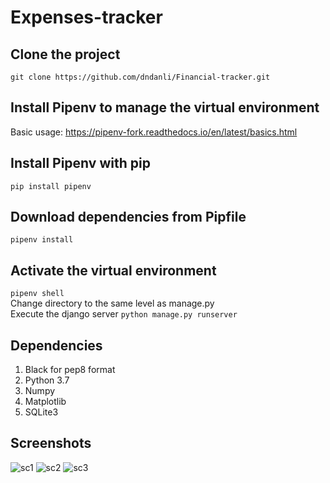 # Expenses-tracker
## Clone the project
`git clone https://github.com/dndanli/Financial-tracker.git`

<!-- ## Dependencies -->

## Install Pipenv to manage the virtual environment  
Basic usage: https://pipenv-fork.readthedocs.io/en/latest/basics.html

## Install Pipenv with pip
`pip install pipenv`
## Download dependencies from Pipfile
`pipenv install`
## Activate the virtual environment
`pipenv shell`  
Change directory to the same level as manage.py    
Execute the django server `python manage.py runserver`  

## Dependencies
1. Black for pep8 format  
2. Python 3.7  
3. Numpy  
4. Matplotlib  
5. SQLite3  

## Screenshots
![sc1](https://user-images.githubusercontent.com/73452073/145760012-3e911f38-255e-4bc6-a3c7-1b18d5898bb1.png)
![sc2](https://user-images.githubusercontent.com/73452073/145760015-514802c5-120c-4a2c-8a90-a01821cb9547.png)
![sc3](https://user-images.githubusercontent.com/73452073/145760022-f1b1e62d-2c0d-431c-b45d-2bce43215631.png)
